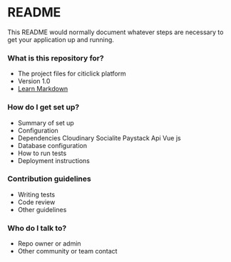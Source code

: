 # README #

This README would normally document whatever steps are necessary to get your application up and running.

### What is this repository for? ###

* The project files for citiclick platform
* Version 1.0
* [Learn Markdown](https://bitbucket.org/tutorials/markdowndemo)

### How do I get set up? ###

* Summary of set up
* Configuration
* Dependencies
Cloudinary
Socialite
Paystack Api
Vue js
* Database configuration
* How to run tests
* Deployment instructions

### Contribution guidelines ###

* Writing tests
* Code review
* Other guidelines

### Who do I talk to? ###

* Repo owner or admin
* Other community or team contact